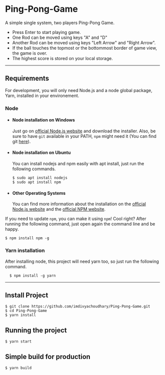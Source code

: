 # Ping-Pong-Game

A simple single system, two players Ping-Pong Game.
- Press Enter to start playing game.
- One Rod can be moved using keys "A" and "D"
- Another Rod can be moved using keys "Left Arrow" and "Right Arrow".
- If the ball touches the topmost or the bottommost border of game view, the game is over.
- The highest score is stored on your local storage.

---
## Requirements

For development, you will only need Node.js and a node global package, Yarn, installed in your environement.

### Node
- #### Node installation on Windows

  Just go on [official Node.js website](https://nodejs.org/) and download the installer.
Also, be sure to have `git` available in your PATH, `npm` might need it (You can find git [here](https://git-scm.com/)).

- #### Node installation on Ubuntu

  You can install nodejs and npm easily with apt install, just run the following commands.

      $ sudo apt install nodejs
      $ sudo apt install npm

- #### Other Operating Systems
  You can find more information about the installation on the [official Node.js website](https://nodejs.org/) and the [official NPM website](https://npmjs.org/).


If you need to update `npm`, you can make it using `npm`! Cool right? After running the following command, just open again the command line and be happy.

    $ npm install npm -g

###
### Yarn installation
  After installing node, this project will need yarn too, so just run the following command.

      $ npm install -g yarn

---

## Install Project

    $ git clone https://github.com/imdivyachoudhary/Ping-Pong-Game.git
    $ cd Ping-Pong-Game
    $ yarn install

## Running the project

    $ yarn start

## Simple build for production

    $ yarn build

